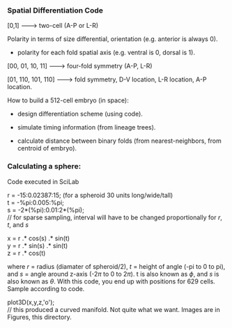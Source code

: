 ### Spatial Differentiation Code   

[0,1] ---> two-cell (A-P or L-R)

Polarity in terms of size differential, orientation (e.g. anterior is always 0).

* polarity for each fold spatial axis (e.g. ventral is 0, dorsal is 1).

[00, 01, 10, 11] ---> four-fold symmetry (A-P, L-R)

[01, 110, 101, 110] ---> fold symmetry, D-V location, L-R location, A-P location.


How to build a 512-cell embryo (in space):

* design differentiation scheme (using code).

* simulate timing information (from lineage trees).

* calculate distance between binary folds (from nearest-neighbors, from centroid of embryo).

### Calculating a sphere:
Code executed in SciLab   

r = -15:0.02387:15; (for a spheroid 30 units long/wide/tall)  
t = -%pi:0.005:%pi;  
s = -2*(%pi):0.01:2*(%pi);  
// for sparse sampling, interval will have to be changed proportionally for _r_, _t_, and _s_  
    
x = r .* cos(s) .* sin(t)  
y = r .* sin(s) .* sin(t)  
z = r .* cos(t)  
    
where _r_ = radius (diamater of spheroid/2), _t_ = height of angle (-pi to 0 to pi), and _s_ = angle around z-axis (-2$\pi$ to 0 to 2$\pi$). t is also known as $\phi$, and _s_ is also known as $\theta$. With this code, you end up with positions for 629 cells. Sample according to code.

plot3D(x,y,z,'o');   
// this produced a curved manifold. Not quite what we want. Images are in Figures, this directory.

